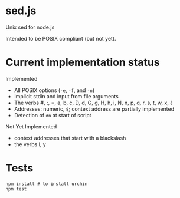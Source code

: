 # sed.js

Unix sed for node.js

Intended to be POSIX compliant (but not yet).

# Current implementation status

Implemented
 * All POSIX options (`-e`, `-f`, and `-n`)
 * Implicit stdin and input from file arguments
 * The verbs #, :, =, a, b, c, D, d, G, g, H, h, i, N, n, p, q, r, s, t, w, x, {
 * Addresses: numeric, `$`; context address are partially implemented
 * Detection of `#n` at start of script

Not Yet Implemented
 * context addresses that start with a blackslash
 * the verbs l, y

# Tests

    npm install # to install urchin
    npm test

